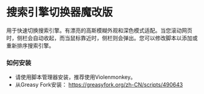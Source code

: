 # 搜索引擎切换器魔改版

用于快速切换搜索引擎。有漂亮的高斯模糊外观和深色模式适配。当您滚动网页时，侧栏会自动收起，而当鼠标靠近时，侧栏则会弹出。您可以修改脚本以添加或重新排序搜索引擎。

### 如何安装

- 请使用脚本管理器安装，推荐使用Violenmonkey。
- 从Greasy Fork安装： https://greasyfork.org/zh-CN/scripts/490643